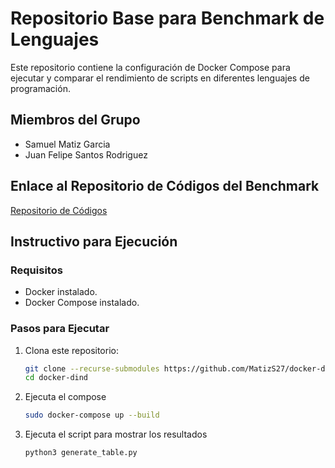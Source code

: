 # Repositorio Base para Benchmark de Lenguajes

Este repositorio contiene la configuración de Docker Compose para ejecutar y comparar el rendimiento de scripts en diferentes lenguajes de programación.

## Miembros del Grupo
- Samuel Matiz Garcia
- Juan Felipe Santos Rodriguez

## Enlace al Repositorio de Códigos del Benchmark
[Repositorio de Códigos](https://github.com/PipeJF9/benchmark.git)

## Instructivo para Ejecución

### Requisitos
- Docker instalado.
- Docker Compose instalado.

### Pasos para Ejecutar

1. Clona este repositorio:
   ```bash
   git clone --recurse-submodules https://github.com/MatizS27/docker-dind.git
   cd docker-dind

2. Ejecuta el compose
    ```bash
    sudo docker-compose up --build

3. Ejecuta el script para mostrar los resultados
    ```bash
    python3 generate_table.py
